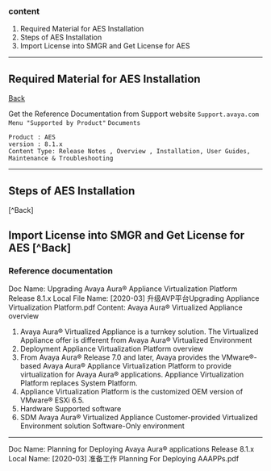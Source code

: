 ### content
1. Required Material for AES Installation	<a name="part1">			
2. Steps of AES Installation				
3. Import License into SMGR and Get License for AES	

--------------------------------

## Required Material for AES Installation	
[Back](#part1)

Get the Reference Documentation from Support website
`Support.avaya.com` `Menu "Supported by Product"` `Documents`
```
Product : AES 
version : 8.1.x
Content Type: Release Notes , Overview , Installation, User Guides, Maintenance & Troubleshooting
```




-------------------------------------------------------------------

## Steps of AES Installation	
[^Back]
## Import License into SMGR and Get License for AES	[^Back]
























### Reference documentation
Doc Name: Upgrading Avaya Aura® Appliance Virtualization Platform Release 8.1.x
Local File Name: [2020-03] 升级AVP平台Upgrading Appliance Virtualization Platform.pdf
Content:
Avaya Aura® Virtualized Appliance overview 
1) Avaya Aura® Virtualized Appliance is a turnkey solution.
    The Virtualized Appliance offer is different from Avaya Aura® Virtualized Environment
2) Deployment 
Appliance Virtualization Platform overview
1) From Avaya Aura® Release 7.0 and later, 
    Avaya provides the VMware®-based Avaya Aura® Appliance Virtualization Platform to provide virtualization for Avaya Aura® applications. 
    Appliance Virtualization Platform replaces System Platform.
2) Appliance Virtualization Platform is the customized OEM version of VMware® ESXi 6.5. 
3) Hardware
Supported software
4) SDM 
Avaya Aura® Virtualized Appliance
Customer-provided Virtualized Environment solution
Software-Only environment
-------------------------------------------------------------------
Doc Name: Planning for Deploying Avaya Aura® applications Release 8.1.x
Local Name: [2020-03] 准备工作 Planning For Deploying AAAPPs.pdf



